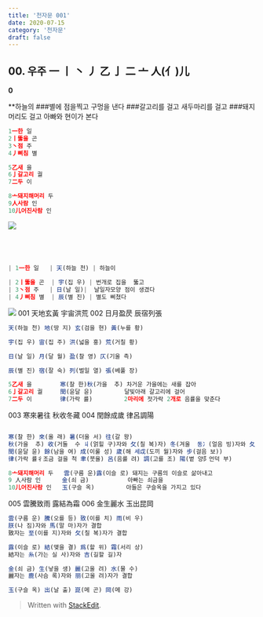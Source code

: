 ```yaml
---
title: '천자문 001'
date: 2020-07-15
category: '천자문'
draft: false
---
```

## 00. 우주    一 丨 丶 丿 乙 亅 二 亠 人(亻)儿
**0**

**하늘의
###별에 점을찍고 구멍을 낸다
###갈고리를 걸고 새두마리를 걸고
###돼지머리도 걸고 아빠와 현이가 본다
```js
1一한 일
2丨뚫을 곤
3丶점 주
4丿삐침 별

5乙새 을
6亅갈고리 궐
7二두 이

8亠돼지해머리 두
9人사람 인
10儿어진사람 인
```
![](https://i.ibb.co/TgwPyGb/02.jpg)
```js
   
 
   

| 1一한 일   | 天(하늘 천) | 하늘이 

| 2丨뚫을 곤  | 宇(집 우) | 번개로 집을  뚫고
| 3丶점 주   | 日(날 일)|  날일자모양 점이 생겼다
| 4丿삐침 별  | 辰(별 진) | 별도 삐쳤다
```
![](https://i.ibb.co/4YMJndQ/Screen-Shot-2020-07-15-at-1-42-19-PM.png)
001 天地玄黃 宇宙洪荒 
002 日月盈昃 辰宿列張
```js
天(하늘 천) 地(땅 지) 玄(검을 현) 黃(누를 황)

宇(집 우) 宙(집 주) 洪(넓을 홍) 荒(거칠 황)

日(날 일) 月(달 월) 盈(찰 영) 仄(기울 측)

辰(별 진) 宿(잘 숙) 列(벌일 열) 張(베풀 장)

```
```js
5乙새 을        寒(찰 한)秋(가을  추) 차거운 가을에는 새를 잡아
6亅갈고리 궐     閏(윤달 윤)         달빛아래 갈고리에 걸어
7二두 이        律(가락 률)         2마리에 젓가락 2개로 음률을 맞춘다
```
003 寒來暑往 秋收冬藏 
004 閏餘成歲 律呂調陽 
```js

寒(찰 한) 來(올 래) 暑(더울 서) 往(갈 왕)
秋(가을  추) 收(거둘  수 丩(얽힐 구)자와 攵(칠 복)자) 冬(겨울  동冫(얼음 빙)자와 夂(뒤져 올 치)) 藏(감출  장)
閏(윤달 윤) 餘(남을 여) 成(이룰 성) 歲(해 세戉(도끼 월)자와 步(걸음 보))
律(가락 률彳조금 걸을 척 聿(붓율) 呂(음률 려) 調(고를 조) 陽(볕 양阝언덕 부)
```
```js
8亠돼지해머리 두   雲(구름 운)露(이슬 로) 돼지는 구름의 이슬로 삶아내고
9 人사람 인      金(쇠 금)           아빠는 쇠금을 
10儿어진사람 인   玉(구슬 옥)         아들은 구슬옥을 가지고 있다
```
005 雲騰致雨 露結為霜 
006 金生麗水 玉出昆岡 
```js
雲(구름 운) 騰(오를 등) 致(이를 치) 雨(비 우)
朕(나 짐)자와 馬(말 마)자가 결합
致자는 至(이를 지)자와 攵(칠 복)자가 결합

露(이슬 로) 結(맺을 결) 爲(할 위) 霜(서리 상)
結자는 糸(가는 실 사)자와 吉(길할 길)자

金(쇠 금) 生(낳을 생) 麗(고울 려) 水(물 수)
麗자는 鹿(사슴 록)자와 丽(고울 려)자가 결합

玉(구슬 옥) 出(날 출) 崑(메 곤) 岡(메 강)

```

> Written with [StackEdit](https://stackedit.io/).
<!--stackedit_data:
eyJoaXN0b3J5IjpbLTExNDYwMjQyNzEsLTI5NjYwODUzOSwtMT
Q1NDA1ODI0M119
-->